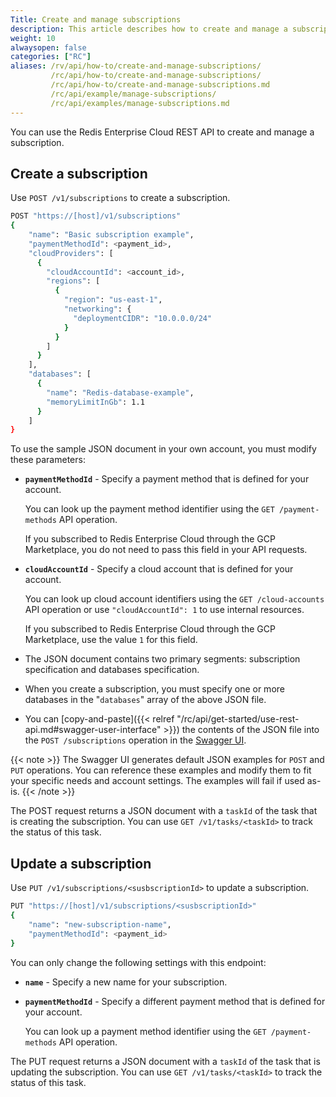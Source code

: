 ```yaml
---
Title: Create and manage subscriptions
description: This article describes how to create and manage a subscription using `cURL` commands.
weight: 10
alwaysopen: false
categories: ["RC"]
aliases: /rv/api/how-to/create-and-manage-subscriptions/
         /rc/api/how-to/create-and-manage-subscriptions/
         /rc/api/how-to/create-and-manage-subscriptions.md         
         /rc/api/example/manage-subscriptions/
         /rc/api/examples/manage-subscriptions.md
---
```


You can use the Redis Enterprise Cloud REST API to create and manage a subscription.

## Create a subscription

Use `POST /v1/subscriptions` to create a subscription.

```sh
POST "https://[host]/v1/subscriptions"
{
    "name": "Basic subscription example",
    "paymentMethodId": <payment_id>,
    "cloudProviders": [
      {
        "cloudAccountId": <account_id>,
        "regions": [
          {
            "region": "us-east-1",
            "networking": {
              "deploymentCIDR": "10.0.0.0/24"
            }
          }
        ]
      }
    ],
    "databases": [
      {
        "name": "Redis-database-example",
        "memoryLimitInGb": 1.1
      }
    ]
}
```

To use the sample JSON document in your own account, you must modify these parameters:

- **`paymentMethodId`** - Specify a payment method that is defined for your account.

    You can look up the payment method identifier using the `GET /payment-methods` API operation.

    If you subscribed to Redis Enterprise Cloud through the GCP Marketplace, you do not need to pass this field in your API requests.

- **`cloudAccountId`** - Specify a cloud account that is defined for your account.

    You can look up cloud account identifiers using the `GET /cloud-accounts` API operation or use `"cloudAccountId": 1` to use internal resources.

    If you subscribed to Redis Enterprise Cloud through the GCP Marketplace, use the value `1` for this field.

- The JSON document contains two primary segments: subscription specification and databases specification.
- When you create a subscription, you must specify one or more databases in the "`databases`" array of the above JSON file.
- You can [copy-and-paste]({{< relref  "/rc/api/get-started/use-rest-api.md#swagger-user-interface" >}}) the contents of the JSON file into the `POST /subscriptions` operation in the [Swagger UI](https://api.redislabs.com/v1/swagger-ui.html).

{{< note >}}
The Swagger UI generates default JSON examples for `POST` and `PUT` operations. You can reference these examples and modify them to fit your specific needs and account settings. The examples will fail if used as-is.
{{< /note >}}

The POST request returns a JSON document with a `taskId` of the task that is creating the subscription. You can use `GET /v1/tasks/<taskId>` to track the status of this task.

## Update a subscription

Use `PUT /v1/subscriptions/<susbscriptionId>` to update a subscription.

```sh
PUT "https://[host]/v1/subscriptions/<susbscriptionId>"
{
    "name": "new-subscription-name",
    "paymentMethodId": <payment_id>
}
```

You can only change the following settings with this endpoint:
- **`name`** - Specify a new name for your subscription.

- **`paymentMethodId`** - Specify a different payment method that is defined for your account.

    You can look up a payment method identifier using the `GET /payment-methods` API operation.

The PUT request returns a JSON document with a `taskId` of the task that is updating the subscription. You can use `GET /v1/tasks/<taskId>` to track the status of this task.
